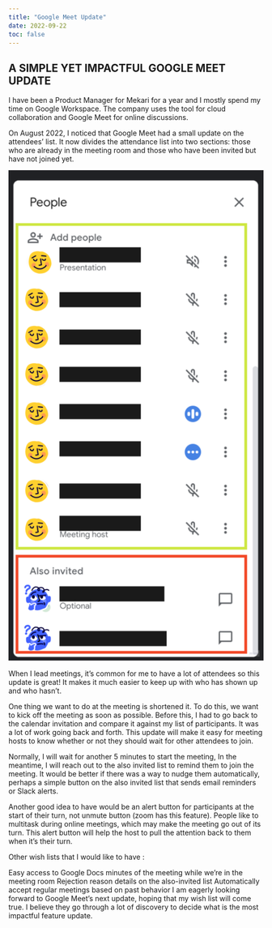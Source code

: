 ```yaml
---
title: "Google Meet Update"
date: 2022-09-22
toc: false
---
```



## A SIMPLE YET IMPACTFUL GOOGLE MEET UPDATE


I have been a Product Manager for Mekari for a year and I mostly spend my time on Google Workspace. The company uses the tool for cloud collaboration and Google Meet for online discussions.

On August 2022, I noticed that Google Meet had a small update on the attendees’ list. It now divides the attendance list into two sections: those who are already in the meeting room and those who have been invited but have not joined yet.

![Google Meet Update](/googlemeet.png)


When I lead meetings, it’s common for me to have a lot of attendees so this update is great! It makes it much easier to keep up with who has shown up and who hasn’t.

One thing we want to do at the meeting is shortened it. To do this, we want to kick off the meeting as soon as possible. Before this, I had to go back to the calendar invitation and compare it against my list of participants. It was a lot of work going back and forth. This update will make it easy for meeting hosts to know whether or not they should wait for other attendees to join.

Normally, I will wait for another 5 minutes to start the meeting, In the meantime, I will reach out to the also invited list to remind them to join the meeting. It would be better if there was a way to nudge them automatically, perhaps a simple button on the also invited list that sends email reminders or Slack alerts.

Another good idea to have would be an alert button for participants at the start of their turn, not unmute button (zoom has this feature). People like to multitask during online meetings, which may make the meeting go out of its turn. This alert button will help the host to pull the attention back to them when it’s their turn.

Other wish lists that I would like to have :

Easy access to Google Docs minutes of the meeting while we’re in the meeting room
Rejection reason details on the also-invited list
Automatically accept regular meetings based on past behavior
I am eagerly looking forward to Google Meet’s next update, hoping that my wish list will come true. I believe they go through a lot of discovery to decide what is the most impactful feature update.